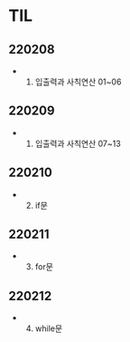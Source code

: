 # TIL
## 220208
- 1. 입출력과 사칙연산 01~06

## 220209
- 1. 입출력과 사칙연산 07~13

## 220210
- 2. if문

## 220211
- 3. for문

## 220212
- 4. while문